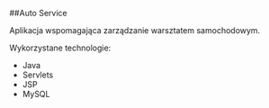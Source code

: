 ##Auto Service

Aplikacja wspomagająca zarządzanie warsztatem samochodowym.

Wykorzystane technologie:
- Java
- Servlets
- JSP
- MySQL